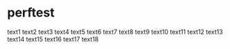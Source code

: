 # perftest
text1
text2
text3
text4
text5
text6
text7
text8
text9
text10
text11
text12
text13
text14
text15
text16
text17
text18

